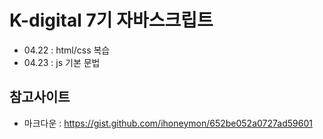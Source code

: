 # K-digital 7기 자바스크립트
+ 04.22 : html/css 복습
+ 04.23 : js 기본 문법

## 참고사이트
+ 마크다운 : https://gist.github.com/ihoneymon/652be052a0727ad59601 
